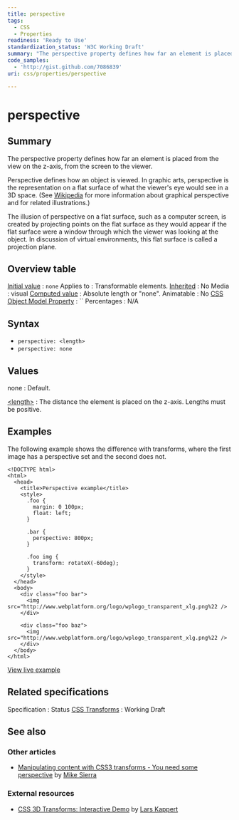 ```yaml
---
title: perspective
tags:
  - CSS
  - Properties
readiness: 'Ready to Use'
standardization_status: 'W3C Working Draft'
summary: "The perspective property defines how far an element is placed from the view on the z-axis, from the screen to the viewer.\n"
code_samples:
  - 'http://gist.github.com/7086839'
uri: css/properties/perspective

---
```

# perspective

## Summary

The perspective property defines how far an element is placed from the view on the z-axis, from the screen to the viewer.

Perspective defines how an object is viewed. In graphic arts, perspective is the representation on a flat surface of what the viewer's eye would see in a 3D space. (See [Wikipedia](http://en.wikipedia.org/wiki/Perspective_(graphical)) for more information about graphical perspective and for related illustrations.)

The illusion of perspective on a flat surface, such as a computer screen, is created by projecting points on the flat surface as they would appear if the flat surface were a window through which the viewer was looking at the object. In discussion of virtual environments, this flat surface is called a projection plane.

## Overview table

[Initial value](/css/concepts/initial_value)
:   `none`
Applies to
:   Transformable elements.
[Inherited](/css/concepts/inherited)
:   No
Media
:   visual
[Computed value](/css/concepts/computed_value)
:   Absolute length or "none".
Animatable
:   No
[CSS Object Model Property](/css/concepts/cssom)
:   ``
Percentages
:   N/A

## Syntax

-   `perspective: <length>`
-   `perspective: none`

## Values

none
:   Default.

[\<length\>](/css/data_types/length)
:   The distance the element is placed on the z-axis. Lengths must be positive.

## Examples

The following example shows the difference with transforms, where the first image has a perspective set and the second does not.

``` {.html}
<!DOCTYPE html>
<html>
  <head>
    <title>Perspective example</title>
    <style>
      .foo {
        margin: 0 100px;
        float: left;
      }

      .bar {
        perspective: 800px;
      }

      .foo img {
        transform: rotateX(-60deg);
      }
    </style>
  </head>
  <body>
    <div class="foo bar">
      <img src="http://www.webplatform.org/logo/wplogo_transparent_xlg.png%22 />
    </div>

    <div class="foo baz">
      <img src="http://www.webplatform.org/logo/wplogo_transparent_xlg.png%22 />
    </div>
  </body>
</html>
```

[View live example](http://code.webplatform.org/gist/7086839)

## Related specifications

Specification
:   Status
[CSS Transforms](http://www.w3.org/TR/css3-transforms/#perspective-property)
:   Working Draft

## See also

### Other articles

-   [Manipulating content with CSS3 transforms - You need some perspective](/tutorials/css_transforms#You_need_some_perspective) by [Mike Sierra](/User:Sierra)

### External resources

-   [CSS 3D Transforms: Interactive Demo](http://sandbox.webpro.nl/css3/3d-transforms-interactive-demo.html) by [Lars Kappert](https://twitter.com/webprolific)

